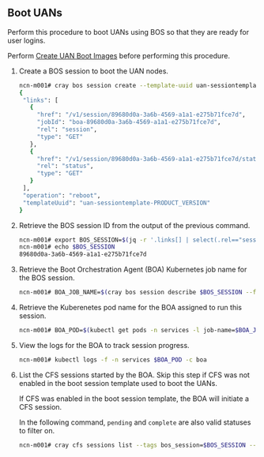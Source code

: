 ## Boot UANs

Perform this procedure to boot UANs using BOS so that they are ready for user logins.

Perform [Create UAN Boot Images](operations/Create_UAN_Boot_Images.md#create-uan-boot-images) before performing this procedure.

1. Create a BOS session to boot the UAN nodes.

    ```bash
    ncn-m001# cray bos session create --template-uuid uan-sessiontemplate-PRODUCT_VERSION --operation reboot --format json | tee session.json
    {
     "links": [
       {
         "href": "/v1/session/89680d0a-3a6b-4569-a1a1-e275b71fce7d",
         "jobId": "boa-89680d0a-3a6b-4569-a1a1-e275b71fce7d",
         "rel": "session",
         "type": "GET"
       },
       {
         "href": "/v1/session/89680d0a-3a6b-4569-a1a1-e275b71fce7d/status",
         "rel": "status",
         "type": "GET"
       }
     ],
     "operation": "reboot",
     "templateUuid": "uan-sessiontemplate-PRODUCT_VERSION"
    }
    
    ```
    
3. Retrieve the BOS session ID from the output of the previous command.

    ```bash
    ncn-m001# export BOS_SESSION=$(jq -r '.links[] | select(.rel=="session") | .href' session.json | cut -d '/' -f4)
    ncn-m001# echo $BOS_SESSION
    89680d0a-3a6b-4569-a1a1-e275b71fce7d
    ```
    
4. Retrieve the Boot Orchestration Agent \(BOA\) Kubernetes job name for the BOS session.

    ```bash
    ncn-m001# BOA_JOB_NAME=$(cray bos session describe $BOS_SESSION --format json | jq -r .job)
    ```

5. Retrieve the Kuberenetes pod name for the BOA assigned to run this session.

    ```bash
    ncn-m001# BOA_POD=$(kubectl get pods -n services -l job-name=$BOA_JOB_NAME --no-headers -o custom-columns=":metadata.name")
    ```
    
6. View the logs for the BOA to track session progress.

    ```bash
    ncn-m001# kubectl logs -f -n services $BOA_POD -c boa
    ```

7. List the CFS sessions started by the BOA. Skip this step if CFS was not enabled in the boot session template used to boot the UANs.

    If CFS was enabled in the boot session template, the BOA will initiate a CFS session.

    In the following command, `pending` and `complete` are also valid statuses to filter on.

    ```bash
    ncn-m001# cray cfs sessions list --tags bos_session=$BOS_SESSION --status running --format json
    ```

